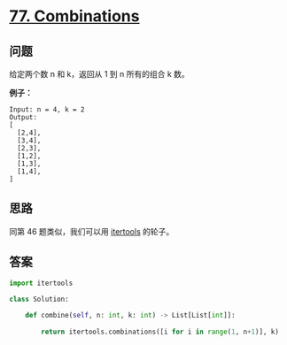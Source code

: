 # [77. Combinations](https://leetcode.com/problems/combinations/)

## 问题

给定两个数 n 和 k，返回从 1 到 n 所有的组合 k 数。

**例子：**

```
Input: n = 4, k = 2
Output:
[
  [2,4],
  [3,4],
  [2,3],
  [1,2],
  [1,3],
  [1,4],
]
```

## 思路

同第 46 题类似，我们可以用 [itertools](https://github.com/python/cpython/blob/master/Modules/itertoolsmodule.c) 的轮子。


## 答案

```python
import itertools

class Solution:
    
    def combine(self, n: int, k: int) -> List[List[int]]:
        
        return itertools.combinations([i for i in range(1, n+1)], k)
```